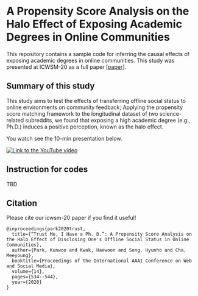 # A Propensity Score Analysis on the Halo Effect of Exposing Academic Degrees in Online Communities

This repository contains a sample code for inferring the causal effects of exposing academic degrees in online communities. This study was presented at ICWSM-20 as a full paper [[paper]](https://www.aaai.org/ojs/index.php/ICWSM/article/view/7321/7175).

 

## Summary of this study

This study aims to test the effects of transferring offline social status to online environments on community feedback; Applying the propensity score matching framework to the longitudinal dataset of two science-related subreddits, we found that exposing a high academic degree (e.g., Ph.D.) induces a positive perception, known as the halo effect. 

You watch see the 10-min presentation below.

[![Link to the YouTube video](https://img.youtube.com/vi/r_AILaJb3z0/0.jpg)](https://www.youtube.com/watch?v=r_AILaJb3z0)


## Instruction for codes

TBD


## Citation

Please cite our icwsm-20 paper if you find it useful!
```
@inproceedings{park2020trust,
  title={“Trust Me, I Have a Ph. D.”: A Propensity Score Analysis on the Halo Effect of Disclosing One's Offline Social Status in Online Communities},
  author={Park, Kunwoo and Kwak, Haewoon and Song, Hyunho and Cha, Meeyoung},
  booktitle={Proceedings of the International AAAI Conference on Web and Social Media},
  volume={14},
  pages={534--544},
  year={2020}
}
```
